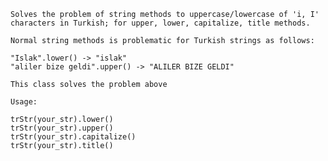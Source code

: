     Solves the problem of string methods to uppercase/lowercase of 'i, I' characters in Turkish; for upper, lower, capitalize, title methods.
    
    Normal string methods is problematic for Turkish strings as follows:
    
    "Islak".lower() -> "islak" 
    "aliler bize geldi".upper() -> "ALILER BIZE GELDI" 
    
    This class solves the problem above
    
    Usage: 
    
    trStr(your_str).lower() 
    trStr(your_str).upper() 
    trStr(your_str).capitalize() 
    trStr(your_str).title()